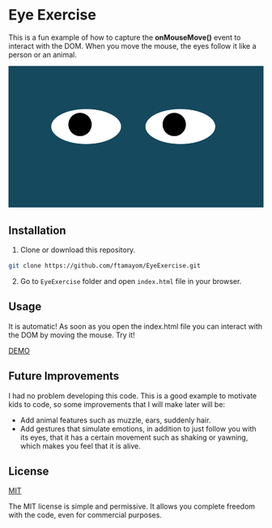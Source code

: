 # Eye Exercise
This is a fun example of how to capture the **onMouseMove()** event to interact with the DOM. When you move the mouse, the eyes follow it like a person or an animal.

![Eye Exercise Demo](https://github.com/ftamayom/Eye-Exercise/blob/main/demo.png?raw=true "Eye Exercise Demo")

## Installation
1. Clone or download this repository.

```bash
git clone https://github.com/ftamayom/EyeExercise.git
```

2. Go to ```EyeExercise``` folder and open ```index.html``` file in your browser.

## Usage
It is automatic! As soon as you open the index.html file you can interact with the DOM by moving the mouse. Try it!

[DEMO](https://ftamayom.github.io/Eye-Exercise/index.html)

## Future Improvements
I had no problem developing this code. This is a good example to motivate kids to code, so some improvements that I will make later will be:
* Add animal features such as muzzle, ears, suddenly hair.
* Add gestures that simulate emotions, in addition to just follow you with its eyes, that it has a certain movement such as shaking or yawning, which makes you feel that it is alive.

## License
[MIT](https://github.com/ftamayom/Eye-Exercise/blob/main/LICENSE)

The MIT license is simple and permissive. It allows you complete freedom with the code, even for commercial purposes.